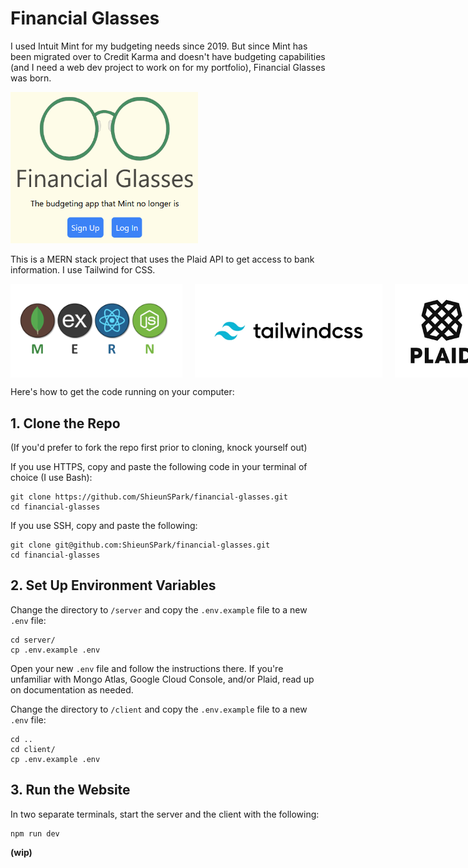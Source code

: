 # Financial Glasses

I used Intuit Mint for my budgeting needs since 2019. But since Mint has been migrated over to Credit Karma and doesn't have budgeting capabilities (and I need a web dev project to work on for my portfolio), Financial Glasses was born.

<!-- ![Financial Glasses home page](client\src\assets\financial-glasses-home-screenshot.png) -->
<img src="client\src\assets\financial-glasses-home-screenshot.png" style="width: 300px;"/>

This is a MERN stack project that uses the Plaid API to get access to bank information. I use Tailwind for CSS.

<div style="display: flex; gap: 20px;">
    <img src="client\src\assets\MERN.png" style="height: 150px;"/>
    <img src="client\src\assets\tailwind.webp" style="height: 150px;"/>
    <img src="client\src\assets\plaid.png" style="height: 150px;"/>
</div>

Here's how to get the code running on your computer:

## 1. Clone the Repo

(If you'd prefer to fork the repo first prior to cloning, knock yourself out)

If you use HTTPS, copy and paste the following code in your terminal of choice (I use Bash):

```
git clone https://github.com/ShieunSPark/financial-glasses.git
cd financial-glasses
```

If you use SSH, copy and paste the following:

```
git clone git@github.com:ShieunSPark/financial-glasses.git
cd financial-glasses
```

## 2. Set Up Environment Variables

Change the directory to `/server` and copy the `.env.example` file to a new `.env` file:

```
cd server/
cp .env.example .env
```

Open your new `.env` file and follow the instructions there. If you're unfamiliar with Mongo Atlas, Google Cloud Console, and/or Plaid, read up on documentation as needed.

Change the directory to `/client` and copy the `.env.example` file to a new `.env` file:

```
cd ..
cd client/
cp .env.example .env
```

## 3. Run the Website

In two separate terminals, start the server and the client with the following:

```
npm run dev
```

**(wip)**
